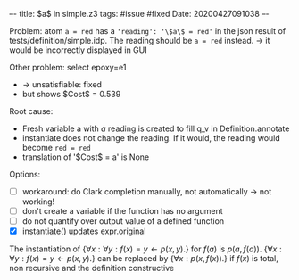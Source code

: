 –-
title: \$a\$ in simple.z3
tags: #issue #fixed
Date: 20200427091038
–-

Problem: atom `a = red` has a `'reading': '\$a\$ = red'` in the json result of tests/definition/simple.idp.  The reading should be `a = red` instead.
→ it would be incorrectly displayed in GUI

Other problem: select epoxy=e1 
* → unsatisfiable: fixed
* but shows \$Cost\$ = 0.539


Root cause:
* Fresh variable a with $a$ reading is created to fill q_v in Definition.annotate
* instantiate does not change the reading.  If it would, the reading would become `red = red`
* translation of '\$Cost\$ = a' is None

Options:
- [ ] workaround: do Clark completion manually, not automatically  → not working!
- [ ] don't create a variable if the function has no argument
- [ ] do not quantify over output value of a defined function
- [x] instantiate() updates expr.original 

The instantiation of $\{\forall x: \forall y: f(x)=y \leftarrow p(x,y).\}$ for $f(a)$ is $p(a, f(a))$. 
$\{\forall x: \forall y: f(x)=y \leftarrow p(x,y).\}$ can be replaced by $\{\forall x: p(x,f(x)).\}$ if $f(x)$ is total, non recursive and the definition constructive